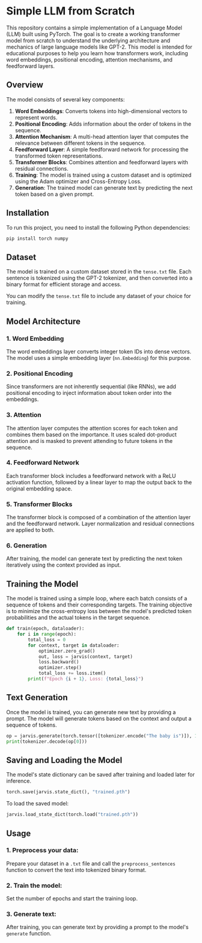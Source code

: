 
# Simple LLM from Scratch

This repository contains a simple implementation of a Language Model (LLM) built using PyTorch. The goal is to create a working transformer model from scratch to understand the underlying architecture and mechanics of large language models like GPT-2. This model is intended for educational purposes to help you learn how transformers work, including word embeddings, positional encoding, attention mechanisms, and feedforward layers.

## Overview

The model consists of several key components:
1. **Word Embeddings**: Converts tokens into high-dimensional vectors to represent words.
2. **Positional Encoding**: Adds information about the order of tokens in the sequence.
3. **Attention Mechanism**: A multi-head attention layer that computes the relevance between different tokens in the sequence.
4. **Feedforward Layer**: A simple feedforward network for processing the transformed token representations.
5. **Transformer Blocks**: Combines attention and feedforward layers with residual connections.
6. **Training**: The model is trained using a custom dataset and is optimized using the Adam optimizer and Cross-Entropy Loss.
7. **Generation**: The trained model can generate text by predicting the next token based on a given prompt.

## Installation

To run this project, you need to install the following Python dependencies:

```bash
pip install torch numpy
```

## Dataset

The model is trained on a custom dataset stored in the `tense.txt` file. Each sentence is tokenized using the GPT-2 tokenizer, and then converted into a binary format for efficient storage and access. 

You can modify the `tense.txt` file to include any dataset of your choice for training.

## Model Architecture

### 1. Word Embedding
The word embeddings layer converts integer token IDs into dense vectors. The model uses a simple embedding layer (`nn.Embedding`) for this purpose.

### 2. Positional Encoding
Since transformers are not inherently sequential (like RNNs), we add positional encoding to inject information about token order into the embeddings.

### 3. Attention
The attention layer computes the attention scores for each token and combines them based on the importance. It uses scaled dot-product attention and is masked to prevent attending to future tokens in the sequence.

### 4. Feedforward Network
Each transformer block includes a feedforward network with a ReLU activation function, followed by a linear layer to map the output back to the original embedding space.

### 5. Transformer Blocks
The transformer block is composed of a combination of the attention layer and the feedforward network. Layer normalization and residual connections are applied to both.

### 6. Generation
After training, the model can generate text by predicting the next token iteratively using the context provided as input.

## Training the Model

The model is trained using a simple loop, where each batch consists of a sequence of tokens and their corresponding targets. The training objective is to minimize the cross-entropy loss between the model's predicted token probabilities and the actual tokens in the target sequence.

```python
def train(epoch, dataloader):
    for i in range(epoch):
        total_loss = 0
        for context, target in dataloader:
            optimizer.zero_grad()
            out, loss = jarvis(context, target)
            loss.backward()
            optimizer.step()
            total_loss += loss.item()
        print(f"Epoch {i + 1}, Loss: {total_loss}")
```

## Text Generation

Once the model is trained, you can generate new text by providing a prompt. The model will generate tokens based on the context and output a sequence of tokens.

```python
op = jarvis.generate(torch.tensor([tokenizer.encode("The baby is")]), 10)
print(tokenizer.decode(op[0]))
```

## Saving and Loading the Model

The model's state dictionary can be saved after training and loaded later for inference.

```python
torch.save(jarvis.state_dict(), "trained.pth")
```

To load the saved model:

```python
jarvis.load_state_dict(torch.load("trained.pth"))
```

## Usage

### 1. Preprocess your data:
Prepare your dataset in a `.txt` file and call the `preprocess_sentences` function to convert the text into tokenized binary format.

### 2. Train the model:
Set the number of epochs and start the training loop.

### 3. Generate text:
After training, you can generate text by providing a prompt to the model's `generate` function.
